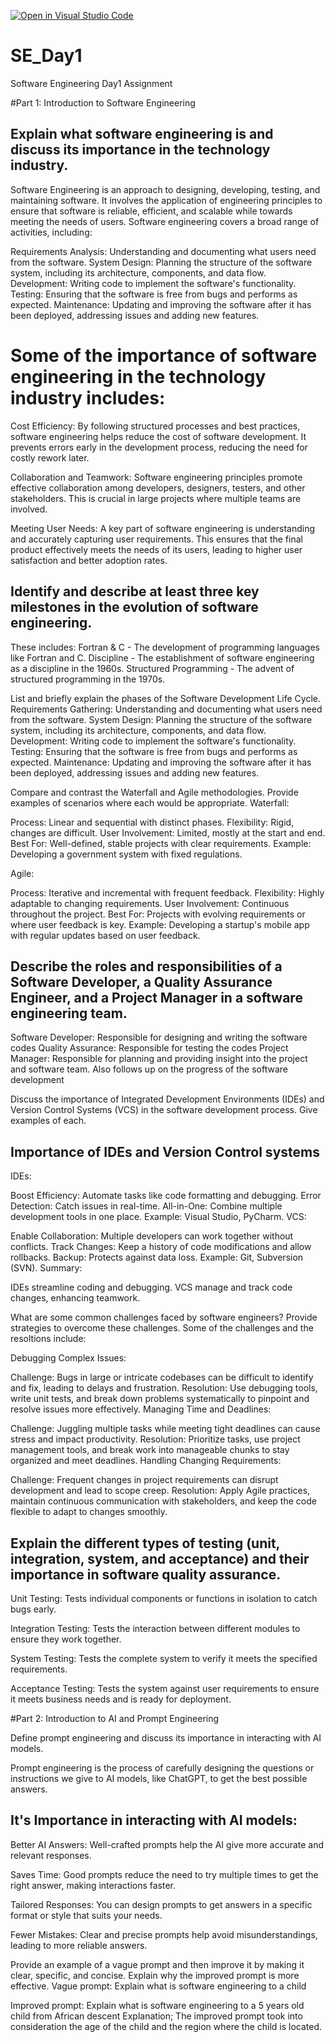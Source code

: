 [![Open in Visual Studio Code](https://classroom.github.com/assets/open-in-vscode-2e0aaae1b6195c2367325f4f02e2d04e9abb55f0b24a779b69b11b9e10269abc.svg)](https://classroom.github.com/online_ide?assignment_repo_id=15534016&assignment_repo_type=AssignmentRepo)
# SE_Day1
Software Engineering Day1 Assignment

#Part 1: Introduction to Software Engineering

## Explain what software engineering is and discuss its importance in the technology industry.
Software Engineering is an approach to designing, developing, testing, and maintaining software. It involves the application of engineering principles to ensure that software is reliable, efficient, and scalable while towards meeting the needs of users. Software engineering covers a broad range of activities, including:

Requirements Analysis: Understanding and documenting what users need from the software.
System Design: Planning the structure of the software system, including its architecture, components, and data flow.
Development: Writing code to implement the software's functionality.
Testing: Ensuring that the software is free from bugs and performs as expected.
Maintenance: Updating and improving the software after it has been deployed, addressing issues and adding new features.

# Some of the importance of software engineering in the technology industry includes:
Cost Efficiency:
By following structured processes and best practices, software engineering helps reduce the cost of software development. It prevents errors early in the development process, reducing the need for costly rework later.

Collaboration and Teamwork:
Software engineering principles promote effective collaboration among developers, designers, testers, and other stakeholders. This is crucial in large projects where multiple teams are involved.

Meeting User Needs:
A key part of software engineering is understanding and accurately capturing user requirements. This ensures that the final product effectively meets the needs of its users, leading to higher user satisfaction and better adoption rates.


## Identify and describe at least three key milestones in the evolution of software engineering.
These includes:
Fortran & C - The development of programming languages like Fortran and C.
Discipline - The establishment of software engineering as a discipline in the 1960s.
Structured Programming - The advent of structured programming in the 1970s.

List and briefly explain the phases of the Software Development Life Cycle.
Requirements Gathering: Understanding and documenting what users need from the software.
System Design: Planning the structure of the software system, including its architecture, components, and data flow.
Development: Writing code to implement the software's functionality.
Testing: Ensuring that the software is free from bugs and performs as expected.
Maintenance: Updating and improving the software after it has been deployed, addressing issues and adding new features.

Compare and contrast the Waterfall and Agile methodologies. Provide examples of scenarios where each would be appropriate.
Waterfall:

Process: Linear and sequential with distinct phases.
Flexibility: Rigid, changes are difficult.
User Involvement: Limited, mostly at the start and end.
Best For: Well-defined, stable projects with clear requirements.
Example: Developing a government system with fixed regulations.

Agile:

Process: Iterative and incremental with frequent feedback.
Flexibility: Highly adaptable to changing requirements.
User Involvement: Continuous throughout the project.
Best For: Projects with evolving requirements or where user feedback is key.
Example: Developing a startup's mobile app with regular updates based on user feedback.

## Describe the roles and responsibilities of a Software Developer, a Quality Assurance Engineer, and a Project Manager in a software engineering team.
Software Developer: Responsible for designing and writing the software codes
Quality Assurance: Responsible for testing the codes
Project Manager: Responsible for planning and providing insight into the project and software team. Also follows up on the progress of the software development

Discuss the importance of Integrated Development Environments (IDEs) and Version Control Systems (VCS) in the software development process. Give examples of each.

## Importance of IDEs and Version Control systems
IDEs:

Boost Efficiency: Automate tasks like code formatting and debugging.
Error Detection: Catch issues in real-time.
All-in-One: Combine multiple development tools in one place.
Example: Visual Studio, PyCharm.
VCS:

Enable Collaboration: Multiple developers can work together without conflicts.
Track Changes: Keep a history of code modifications and allow rollbacks.
Backup: Protects against data loss.
Example: Git, Subversion (SVN).
Summary:

IDEs streamline coding and debugging.
VCS manage and track code changes, enhancing teamwork.

What are some common challenges faced by software engineers? Provide strategies to overcome these challenges.
Some of the challenges and the resoltions include:

Debugging Complex Issues:

Challenge: Bugs in large or intricate codebases can be difficult to identify and fix, leading to delays and frustration.
Resolution: Use debugging tools, write unit tests, and break down problems systematically to pinpoint and resolve issues more effectively.
Managing Time and Deadlines:

Challenge: Juggling multiple tasks while meeting tight deadlines can cause stress and impact productivity.
Resolution: Prioritize tasks, use project management tools, and break work into manageable chunks to stay organized and meet deadlines.
Handling Changing Requirements:

Challenge: Frequent changes in project requirements can disrupt development and lead to scope creep.
Resolution: Apply Agile practices, maintain continuous communication with stakeholders, and keep the code flexible to adapt to changes smoothly.


## Explain the different types of testing (unit, integration, system, and acceptance) and their importance in software quality assurance.
Unit Testing: Tests individual components or functions in isolation to catch bugs early.

Integration Testing: Tests the interaction between different modules to ensure they work together.

System Testing: Tests the complete system to verify it meets the specified requirements.

Acceptance Testing: Tests the system against user requirements to ensure it meets business needs and is ready for deployment.

#Part 2: Introduction to AI and Prompt Engineering


Define prompt engineering and discuss its importance in interacting with AI models.

Prompt engineering is the process of carefully designing the questions or instructions we give to AI models, like ChatGPT, to get the best possible answers.

## It's Importance in interacting with AI models:
Better AI Answers: Well-crafted prompts help the AI give more accurate and relevant responses.

Saves Time: Good prompts reduce the need to try multiple times to get the right answer, making interactions faster.

Tailored Responses: You can design prompts to get answers in a specific format or style that suits your needs.

Fewer Mistakes: Clear and precise prompts help avoid misunderstandings, leading to more reliable answers.

Provide an example of a vague prompt and then improve it by making it clear, specific, and concise. Explain why the improved prompt is more effective.
Vague prompt: Explain what is software engineering to a child

Improved prompt: Explain what is software engineering to a 5 years old child from African descent
Explanation; The improved prompt took into consideration the age of the child and the region where the child is located. 
